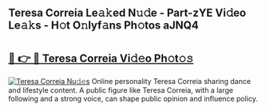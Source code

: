 ## Teresa Correia Le𝚊𝚔ed N𝚞𝚍e - Part-zYE Vi𝚍eo Le𝚊𝚔s - H𝚘t O𝚗lyf𝚊ns Ph𝚘tos aJNQ4

# <h2><a href="http://hf162n.feru.top/?c=Teresa+Correia">🔗 👉 🔴 Teresa Correia Vi𝚍𝚎o Ph𝚘t𝚘𝚜</a></h2>

[![Teresa Correia Nu𝚍𝚎s](https://i.imgur.com/0TWrTi3.gif)](http://hf162n.feru.top/?c=Teresa+Correia)
Online personality Teresa Correia sharing dance and lifestyle content. A public figure like Teresa Correia, with a large following and a strong voice, can shape public opinion and influence policy. 
